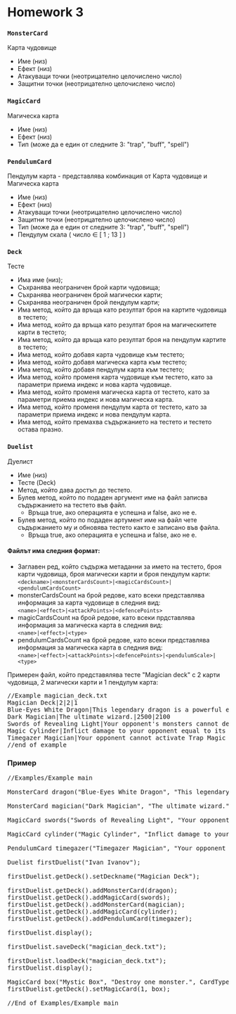 # Homework 3

### `MonsterCard`

Карта чудовище

* Име (низ)
* Ефект (низ)
* Атакуващи точки (неотрицателно целочислено число)
* Защитни точки (неотрицателно целочислено число)

### `MagicCard`

Магическа карта

* Име (низ)
* Ефект (низ)
* Тип (може да е един от следните 3: "trap", "buff", "spell")

### `PendulumCard`

Пендулум карта - представлява комбинация от Карта чудовище и Магическа карта

* Име (низ)
* Ефект (низ)
* Атакуващи точки (неотрицателно целочислено число)
* Защитни точки (неотрицателно целочислено число)
* Тип (може да е един от следните 3: "trap", "buff", "spell")
* Пендулум скала ( число ∈ [ 1 ; 13 ] )

### `Deck`

Тесте

* Има име (низ);
* Съхранява неограничен брой карти чудовища;
* Съхранява неограничен брой магически карти;
* Съхранява неограничен брой пендулум карти;
* Има метод, който да връща като резултат броя на картите чудовища в тестето;
* Има метод, който да връща като резултат броя на магическитете карти в тестето;
* Има метод, който да връща като резултат броя на пендулум картите в тестето;
* Има метод, който добавя карта чудовище към тестето;
* Има метод, който добавя магическа карта към тестето;
* Има метод, който добавя пендулум карта към тестето;
* Има метод, който променя карта чудовище към тестето, като за параметри приема индекс и нова карта чудовище.
* Има метод, който променя магическа карта от тестето, като за параметри приема индекс и нова магическа карта.
* Има метод, който променя пендулум карта от тестето, като за параметри приема индекс и нова пендулум карта.
* Има метод, който премахва съдържанието на тестето и тестето остава празно.

### `Duelist`

Дуелист

* Име (низ)
* Тесте (Deck)
* Метод, който дава достъп до тестето.
* Булев метод, който по подаден аргумент име на файл записва съдържанието на тестето във файл. 
    * Връща true, ако операцията е успешна и false, ако не е.
* Булев метод, който по подаден артумент име на файл чете съдържанието му и обновява тестето както е записано във файла. 
    * Връща true, ако операцията е успешна и false, ако не е.

#### Файлът има следния формат:
* Заглавен ред, който съдържа метаданни за името на тестето, броя карти чудовища, броя магически карти и броя пендулум карти: <br>
`<deckname>|<monsterCardsCount>|<magicCardsCount>|<pendulumCardsCount>`
* monsterCardsCount на брой редове, като всеки представлява информация за карта чудовище в следния вид: <br>
`<name>|<effect>|<attackPoints>|<defencePoints>`
* magicCardsCount на брой редове, като всеки прдставлява информация за магическа карта в следния вид: <br>
`<name>|<effect>|<type>`
* pendulumCardsCount на брой редове, като всеки представлява информация за магическа карта в следния вид: <br>
`<name>|<effect>|<attackPoints>|<defencePoints>|<pendulumScale>|<type>`

Примерен файл, който представялява тесте "Magician deck" с 2 карти чудовища, 2 магически карти и 1 пендулум карта:
<pre>
//Еxample magician_deck.txt
Magician Deck|2|2|1
Blue-Eyes White Dragon|This legendary dragon is a powerful engine of destruction.|3000|2500
Dark Magician|The ultimate wizard.|2500|2100
Swords of Revealing Light|Your opponent's monsters cannot declare an attack.|SPELL
Magic Cylinder|Inflict damage to your opponent equal to its ATK.|TRAP
Timegazer Magician|Your opponent cannot activate Trap Magic Cards|1200|600|8|SPELL
//end of example
</pre>

### Пример

<pre>
//Examples/Example main

MonsterCard dragon("Blue-Eyes White Dragon", "This legendary dragon is a powerful engine of destruction.", 3000, 2500);

MonsterCard magician("Dark Magician", "The ultimate wizard.", 2500, 2100);

MagicCard swords("Swords of Revealing Light", "Your opponent's monsters cannot declare an attack.", CardType::SPELL);

MagicCard cylinder("Magic Cylinder", "Inflict damage to your opponent equal to its ATK.", CardType::TRAP);

PendulumCard timegazer("Timegazer Magician", "Your opponent cannot activate Trap Magic Cards", 1200, 600, 8, CardType::SPELL);

Duelist firstDuelist("Ivan Ivanov");

firstDuelist.getDeck().setDeckname("Magician Deck");

firstDuelist.getDeck().addMonsterCard(dragon);
firstDuelist.getDeck().addMagicCard(swords);
firstDuelist.getDeck().addMonsterCard(magician);
firstDuelist.getDeck().addMagicCard(cylinder);
firstDuelist.getDeck().addPendulumCard(timegazer);

firstDuelist.display();

firstDuelist.saveDeck("magician_deck.txt");

firstDuelist.loadDeck("magician_deck.txt");
firstDuelist.display();

MagicCard box("Mystic Box", "Destroy one monster.", CardType::SPELL);
firstDuelist.getDeck().setMagicCard(1, box);

//End of Examples/Example main
</pre>
